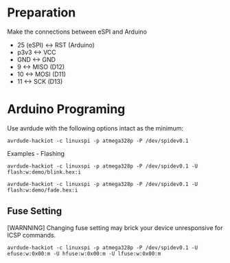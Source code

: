Preparation
=
Make the connections between eSPI and Arduino
- 25 (eSPI) <-> RST (Arduino)
- p3v3 <-> VCC
- GND <-> GND
- 9 <-> MISO (D12)
- 10 <-> MOSI (D11)
- 11 <-> SCK (D13)

Arduino Programing
=
Use avrdude with the following options intact as the minimum:

    avrdude-hackiot -c linuxspi -p atmega328p -P /dev/spidev0.1

Examples - Flashing

    avrdude-hackiot -c linuxspi -p atmega328p -P /dev/spidev0.1 -U flash:w:demo/blink.hex:i

    avrdude-hackiot -c linuxspi -p atmega328p -P /dev/spidev0.1 -U flash:w:demo/fade.hex:i

Fuse Setting
-
[WARNNING] Changing fuse setting may brick your device unresponsive for ICSP commands.

    avrdude-hackiot -c linuxspi -p atmega328p -P /dev/spidev0.1 -U efuse:w:0x00:m -U hfuse:w:0x00:m -U lfuse:w:0x00:m
